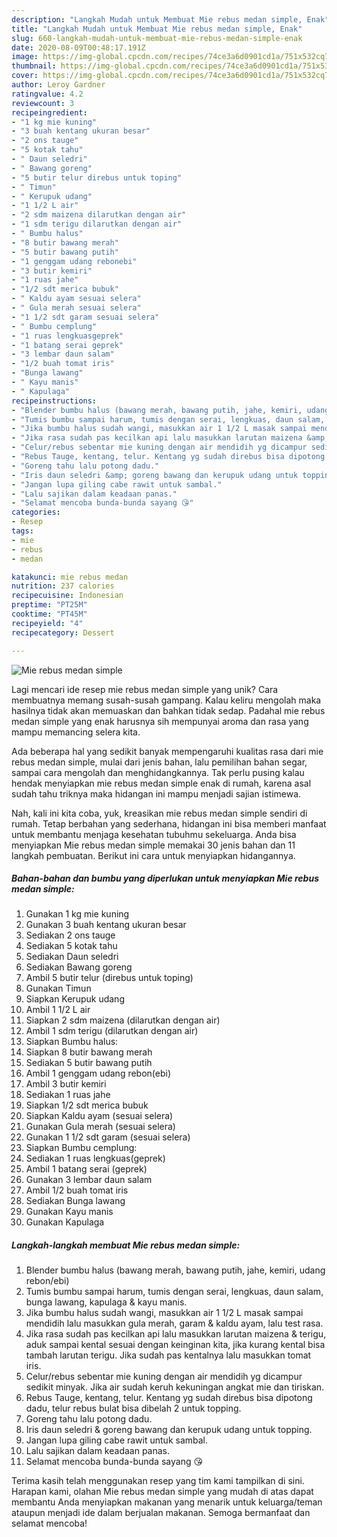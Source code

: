 ```yaml
---
description: "Langkah Mudah untuk Membuat Mie rebus medan simple, Enak"
title: "Langkah Mudah untuk Membuat Mie rebus medan simple, Enak"
slug: 660-langkah-mudah-untuk-membuat-mie-rebus-medan-simple-enak
date: 2020-08-09T00:48:17.191Z
image: https://img-global.cpcdn.com/recipes/74ce3a6d0901cd1a/751x532cq70/mie-rebus-medan-simple-foto-resep-utama.jpg
thumbnail: https://img-global.cpcdn.com/recipes/74ce3a6d0901cd1a/751x532cq70/mie-rebus-medan-simple-foto-resep-utama.jpg
cover: https://img-global.cpcdn.com/recipes/74ce3a6d0901cd1a/751x532cq70/mie-rebus-medan-simple-foto-resep-utama.jpg
author: Leroy Gardner
ratingvalue: 4.2
reviewcount: 3
recipeingredient:
- "1 kg mie kuning"
- "3 buah kentang ukuran besar"
- "2 ons tauge"
- "5 kotak tahu"
- " Daun seledri"
- " Bawang goreng"
- "5 butir telur direbus untuk toping"
- " Timun"
- " Kerupuk udang"
- "1 1/2 L air"
- "2 sdm maizena dilarutkan dengan air"
- "1 sdm terigu dilarutkan dengan air"
- " Bumbu halus"
- "8 butir bawang merah"
- "5 butir bawang putih"
- "1 genggam udang rebonebi"
- "3 butir kemiri"
- "1 ruas jahe"
- "1/2 sdt merica bubuk"
- " Kaldu ayam sesuai selera"
- " Gula merah sesuai selera"
- "1 1/2 sdt garam sesuai selera"
- " Bumbu cemplung"
- "1 ruas lengkuasgeprek"
- "1 batang serai geprek"
- "3 lembar daun salam"
- "1/2 buah tomat iris"
- "Bunga lawang"
- " Kayu manis"
- " Kapulaga"
recipeinstructions:
- "Blender bumbu halus (bawang merah, bawang putih, jahe, kemiri, udang rebon/ebi)"
- "Tumis bumbu sampai harum, tumis dengan serai, lengkuas, daun salam, bunga lawang, kapulaga &amp; kayu manis."
- "Jika bumbu halus sudah wangi, masukkan air 1 1/2 L masak sampai mendidih lalu masukkan gula merah, garam &amp; kaldu ayam, lalu test rasa."
- "Jika rasa sudah pas kecilkan api lalu masukkan larutan maizena &amp; terigu, aduk sampai kental sesuai dengan keinginan kita, jika kurang kental bisa tambah larutan terigu. Jika sudah pas kentalnya lalu masukkan tomat iris."
- "Celur/rebus sebentar mie kuning dengan air mendidih yg dicampur sedikit minyak. Jika air sudah keruh kekuningan angkat mie dan tiriskan."
- "Rebus Tauge, kentang, telur. Kentang yg sudah direbus bisa dipotong dadu, telur rebus bulat bisa dibelah 2 untuk topping."
- "Goreng tahu lalu potong dadu."
- "Iris daun seledri &amp; goreng bawang dan kerupuk udang untuk topping."
- "Jangan lupa giling cabe rawit untuk sambal."
- "Lalu sajikan dalam keadaan panas."
- "Selamat mencoba bunda-bunda sayang 😘"
categories:
- Resep
tags:
- mie
- rebus
- medan

katakunci: mie rebus medan 
nutrition: 237 calories
recipecuisine: Indonesian
preptime: "PT25M"
cooktime: "PT45M"
recipeyield: "4"
recipecategory: Dessert

---
```



![Mie rebus medan simple](https://img-global.cpcdn.com/recipes/74ce3a6d0901cd1a/751x532cq70/mie-rebus-medan-simple-foto-resep-utama.jpg)

Lagi mencari ide resep mie rebus medan simple yang unik? Cara membuatnya memang susah-susah gampang. Kalau keliru mengolah maka hasilnya tidak akan memuaskan dan bahkan tidak sedap. Padahal mie rebus medan simple yang enak harusnya sih mempunyai aroma dan rasa yang mampu memancing selera kita.

Ada beberapa hal yang sedikit banyak mempengaruhi kualitas rasa dari mie rebus medan simple, mulai dari jenis bahan, lalu pemilihan bahan segar, sampai cara mengolah dan menghidangkannya. Tak perlu pusing kalau hendak menyiapkan mie rebus medan simple enak di rumah, karena asal sudah tahu triknya maka hidangan ini mampu menjadi sajian istimewa.




Nah, kali ini kita coba, yuk, kreasikan mie rebus medan simple sendiri di rumah. Tetap berbahan yang sederhana, hidangan ini bisa memberi manfaat untuk membantu menjaga kesehatan tubuhmu sekeluarga. Anda bisa menyiapkan Mie rebus medan simple memakai 30 jenis bahan dan 11 langkah pembuatan. Berikut ini cara untuk menyiapkan hidangannya.

<!--inarticleads1-->

##### Bahan-bahan dan bumbu yang diperlukan untuk menyiapkan Mie rebus medan simple:

1. Gunakan 1 kg mie kuning
1. Gunakan 3 buah kentang ukuran besar
1. Sediakan 2 ons tauge
1. Sediakan 5 kotak tahu
1. Sediakan  Daun seledri
1. Sediakan  Bawang goreng
1. Ambil 5 butir telur (direbus untuk toping)
1. Gunakan  Timun
1. Siapkan  Kerupuk udang
1. Ambil 1 1/2 L air
1. Siapkan 2 sdm maizena (dilarutkan dengan air)
1. Ambil 1 sdm terigu (dilarutkan dengan air)
1. Siapkan  Bumbu halus:
1. Siapkan 8 butir bawang merah
1. Sediakan 5 butir bawang putih
1. Ambil 1 genggam udang rebon(ebi)
1. Ambil 3 butir kemiri
1. Sediakan 1 ruas jahe
1. Siapkan 1/2 sdt merica bubuk
1. Siapkan  Kaldu ayam (sesuai selera)
1. Gunakan  Gula merah (sesuai selera)
1. Gunakan 1 1/2 sdt garam (sesuai selera)
1. Siapkan  Bumbu cemplung:
1. Sediakan 1 ruas lengkuas(geprek)
1. Ambil 1 batang serai (geprek)
1. Gunakan 3 lembar daun salam
1. Ambil 1/2 buah tomat iris
1. Sediakan Bunga lawang
1. Gunakan  Kayu manis
1. Gunakan  Kapulaga




<!--inarticleads2-->

##### Langkah-langkah membuat Mie rebus medan simple:

1. Blender bumbu halus (bawang merah, bawang putih, jahe, kemiri, udang rebon/ebi)
1. Tumis bumbu sampai harum, tumis dengan serai, lengkuas, daun salam, bunga lawang, kapulaga &amp; kayu manis.
1. Jika bumbu halus sudah wangi, masukkan air 1 1/2 L masak sampai mendidih lalu masukkan gula merah, garam &amp; kaldu ayam, lalu test rasa.
1. Jika rasa sudah pas kecilkan api lalu masukkan larutan maizena &amp; terigu, aduk sampai kental sesuai dengan keinginan kita, jika kurang kental bisa tambah larutan terigu. Jika sudah pas kentalnya lalu masukkan tomat iris.
1. Celur/rebus sebentar mie kuning dengan air mendidih yg dicampur sedikit minyak. Jika air sudah keruh kekuningan angkat mie dan tiriskan.
1. Rebus Tauge, kentang, telur. Kentang yg sudah direbus bisa dipotong dadu, telur rebus bulat bisa dibelah 2 untuk topping.
1. Goreng tahu lalu potong dadu.
1. Iris daun seledri &amp; goreng bawang dan kerupuk udang untuk topping.
1. Jangan lupa giling cabe rawit untuk sambal.
1. Lalu sajikan dalam keadaan panas.
1. Selamat mencoba bunda-bunda sayang 😘




Terima kasih telah menggunakan resep yang tim kami tampilkan di sini. Harapan kami, olahan Mie rebus medan simple yang mudah di atas dapat membantu Anda menyiapkan makanan yang menarik untuk keluarga/teman ataupun menjadi ide dalam berjualan makanan. Semoga bermanfaat dan selamat mencoba!
